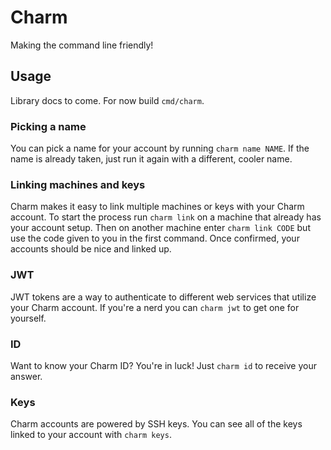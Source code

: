 # Charm

Making the command line friendly!

## Usage

Library docs to come. For now build `cmd/charm`.

### Picking a name

You can pick a name for your account by running `charm name NAME`. If the name is already taken, just run it again with a different, cooler name.

### Linking machines and keys

Charm makes it easy to link multiple machines or keys with your Charm account. To start the process run `charm link` on a machine that already has your account setup. Then on another machine enter `charm link CODE` but use the code given to you in the first command. Once confirmed, your accounts should be nice and linked up.

### JWT

JWT tokens are a way to authenticate to different web services that utilize your Charm account. If you're a nerd you can `charm jwt` to get one for yourself.

### ID

Want to know your Charm ID? You're in luck! Just `charm id` to receive your answer.

### Keys

Charm accounts are powered by SSH keys. You can see all of the keys linked to your account with `charm keys`.
